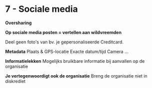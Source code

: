 # 7 - Sociale media
**Oversharing**

**Op sociale media posten = vertellen aan wildvreemden**

Deel geen foto's van bv. je gepersonaliseerde Creditcard.

**Metadata**
Plaats & GPS-locatie
Exacte datum/tijd
Camera
...

**Informatielekken**
Mogelijks bruikbare informatie bij aanvallen op de organisatie

**Je vertegenwoordigt ook de organisatie**
Breng de organisatie niet in diskrediet
<!--stackedit_data:
eyJoaXN0b3J5IjpbLTE5ODcyNDYzOV19
-->